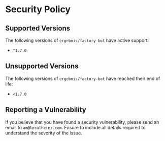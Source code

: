 # Security Policy

## Supported Versions

The following versions of `ergebnis/factory-bot` have active support:

- `^1.7.0`

## Unsupported Versions

The following versions of `ergebnis/factory-bot` have reached their end of life:

- `<1.7.0`

## Reporting a Vulnerability

If you believe that you have found a security vulnerability, please send an email to `am@localheinz.com`. Ensure to include all details required to understand the severity of the issue.

